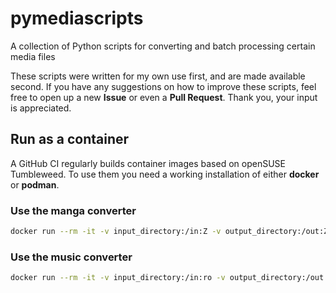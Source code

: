 # pymediascripts
A collection of Python scripts for converting and batch processing certain media files

These scripts were written for my own use first, and are made available second. If you have any suggestions on how to improve these scripts, feel free to open up a new **Issue** or even a **Pull Request**. Thank you, your input is appreciated.

## Run as a container

A GitHub CI regularly builds container images based on openSUSE Tumbleweed. To use them you need a working installation of either **docker** or **podman**.

### Use the manga converter

```bash
docker run --rm -it -v input_directory:/in:Z -v output_directory:/out:Z ghcr.io/tamara-schmitz/pymediascripts-manga /in /out/manga.pdf
```

### Use the music converter

```bash
docker run --rm -it -v input_directory:/in:ro -v output_directory:/out:Z ghcr.io/tamara-schmitz/pymediascripts-music -p smaller /in /out
```
